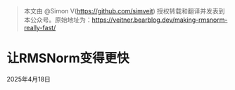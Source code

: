 > 本文由 @Simon V(https://github.com/simveit) 授权转载和翻译并发表到本公众号。原始地址为：https://veitner.bearblog.dev/making-rmsnorm-really-fast/

# 让RMSNorm变得更快

2025年4月18日

